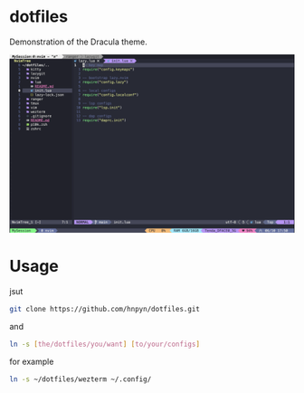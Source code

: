# dotfiles

Demonstration of the Dracula theme.

![dotfiles](./demo.png)

# Usage

jsut

```bash
git clone https://github.com/hnpyn/dotfiles.git
```

and

```bash
ln -s [the/dotfiles/you/want] [to/your/configs]
```

for example

```bash
ln -s ~/dotfiles/wezterm ~/.config/
```
